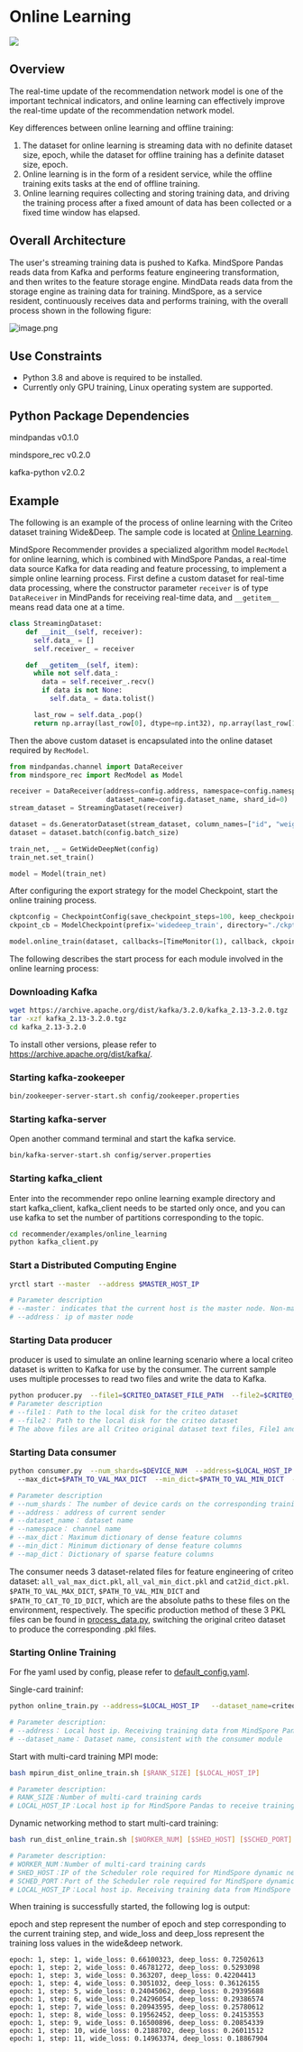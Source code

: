 # Online Learning

<a href="https://gitee.com/mindspore/docs/blob/r2.1/docs/recommender/docs/source_en/online_learning.md" target="_blank"><img src="https://mindspore-website.obs.cn-north-4.myhuaweicloud.com/website-images/r2.1/resource/_static/logo_source_en.png"></a>

## Overview

The real-time update of the recommendation network model is one of the important technical indicators, and online learning can effectively improve the real-time update of the recommendation network model.

Key differences between online learning and offline training:

1. The dataset for online learning is streaming data with no definite dataset size, epoch, while the dataset for offline training has a definite dataset size, epoch.
2. Online learning is in the form of a resident service, while the offline training exits tasks at the end of offline training.
3. Online learning requires collecting and storing training data, and driving the training process after a fixed amount of data has been collected or a fixed time window has elapsed.

## Overall Architecture

The user's streaming training data is pushed to Kafka. MindSpore Pandas reads data from Kafka and performs feature engineering transformation, and then writes to the feature storage engine. MindData reads data from the storage engine as training data for training. MindSpore, as a service resident, continuously receives data and performs training, with the overall process shown in the following figure:

![image.png](https://mindspore-website.obs.cn-north-4.myhuaweicloud.com/website-images/r2.1/docs/recommender/docs/source_en/images/online_training.png)

## Use Constraints

- Python 3.8 and above is required to be installed.
- Currently only GPU training, Linux operating system are supported.

## Python Package Dependencies

mindpandas  v0.1.0

mindspore_rec  v0.2.0

kafka-python v2.0.2

## Example

The following is an example of the process of online learning with the Criteo dataset training Wide&Deep. The sample code is located at [Online Learning](https://github.com/mindspore-lab/mindrec/tree/r0.3/examples/online_learning).

MindSpore Recommender provides a specialized algorithm model `RecModel` for online learning, which is combined with MindSpore Pandas, a real-time data source Kafka for data reading and feature processing, to implement a simple online learning process.
First define a custom dataset for real-time data processing, where the constructor parameter `receiver` is of type `DataReceiver` in MindPands for receiving real-time data, and `__getitem__` means read data one at a time.

```python
class StreamingDataset:
    def __init__(self, receiver):
      self.data_ = []
      self.receiver_ = receiver

    def __getitem__(self, item):
      while not self.data_:
        data = self.receiver_.recv()
        if data is not None:
          self.data_ = data.tolist()

      last_row = self.data_.pop()
      return np.array(last_row[0], dtype=np.int32), np.array(last_row[1], dtype=np.float32), np.array(last_row[2], dtype=np.float32)
```

Then the above custom dataset is encapsulated into the online dataset required by `RecModel`.

```python
from mindpandas.channel import DataReceiver
from mindspore_rec import RecModel as Model

receiver = DataReceiver(address=config.address, namespace=config.namespace,
                        dataset_name=config.dataset_name, shard_id=0)
stream_dataset = StreamingDataset(receiver)

dataset = ds.GeneratorDataset(stream_dataset, column_names=["id", "weight", "label"])
dataset = dataset.batch(config.batch_size)

train_net, _ = GetWideDeepNet(config)
train_net.set_train()

model = Model(train_net)
```

After configuring the export strategy for the model Checkpoint, start the online training process.

```python
ckptconfig = CheckpointConfig(save_checkpoint_steps=100, keep_checkpoint_max=5)
ckpoint_cb = ModelCheckpoint(prefix='widedeep_train', directory="./ckpt", config=ckptconfig)

model.online_train(dataset, callbacks=[TimeMonitor(1), callback, ckpoint_cb], dataset_sink_mode=True)
```

The following describes the start process for each module involved in the online learning process:

### Downloading Kafka

```bash
wget https://archive.apache.org/dist/kafka/3.2.0/kafka_2.13-3.2.0.tgz
tar -xzf kafka_2.13-3.2.0.tgz
cd kafka_2.13-3.2.0
```

To install other versions, please refer to <https://archive.apache.org/dist/kafka/>.

### Starting kafka-zookeeper

```bash
bin/zookeeper-server-start.sh config/zookeeper.properties
```

### Starting kafka-server

Open another command terminal and start the kafka service.

```bash
bin/kafka-server-start.sh config/server.properties
```

### Starting kafka_client

Enter into the recommender repo online learning example directory and start kafka_client, kafka_client needs to be started only once, and you can use kafka to set the number of partitions corresponding to the topic.

```bash
cd recommender/examples/online_learning
python kafka_client.py
```

### Start a Distributed Computing Engine

```bash
yrctl start --master  --address $MASTER_HOST_IP  

# Parameter description
# --master： indicates that the current host is the master node. Non-master nodes do not need to specify the '--master' parameter
# --address： ip of master node
```

### Starting Data producer

producer is used to simulate an online learning scenario where a local criteo dataset is written to Kafka for use by the consumer. The current sample uses multiple processes to read two files and write the data to Kafka.

```bash
python producer.py  --file1=$CRITEO_DATASET_FILE_PATH  --file2=$CRITEO_DATASET_FILE_PATH
# Parameter description
# --file1： Path to the local disk for the criteo dataset
# --file2： Path to the local disk for the criteo dataset
# The above files are all Criteo original dataset text files, File1 and File2 can be processed concurrently, File1 and File2 can be the same or different, if they are the same it is equivalent to each sample in the file being used twice.
```

### Starting Data consumer

```bash
python consumer.py  --num_shards=$DEVICE_NUM  --address=$LOCAL_HOST_IP  --dataset_name=$DATASET_NAME
  --max_dict=$PATH_TO_VAL_MAX_DICT  --min_dict=$PATH_TO_VAL_MIN_DICT  --map_dict=$PATH_TO_CAT_TO_ID_DICT

# Parameter description
# --num_shards： The number of device cards on the corresponding training side is set to 1 for single-card training and 8 for 8-card training.
# --address： address of current sender
# --dataset_name： dataset name
# --namespace： channel name
# --max_dict： Maximum dictionary of dense feature columns
# --min_dict： Minimum dictionary of dense feature columns
# --map_dict： Dictionary of sparse feature columns
```

The consumer needs 3 dataset-related files for feature engineering of criteo dataset: `all_val_max_dict.pkl`, `all_val_min_dict.pkl` and `cat2id_dict.pkl`. `$PATH_TO_VAL_MAX_DICT`, `$PATH_TO_VAL_MIN_DICT` and `$PATH_TO_CAT_TO_ID_DICT`, which are the absolute paths to these files on the environment, respectively. The specific production method of these 3 PKL files can be found in [process_data.py](https://github.com/mindspore-lab/mindrec/blob/r0.3/datasets/criteo_1tb/process_data.py), switching the original criteo dataset to produce the corresponding .pkl files.

### Starting Online Training

For fhe yaml used by config, please refer to [default_config.yaml](https://github.com/mindspore-lab/mindrec/blob/r0.3/examples/online_learning/default_config.yaml).

Single-card traininf:

```bash
python online_train.py --address=$LOCAL_HOST_IP   --dataset_name=criteo

# Parameter description:
# --address： Local host ip. Receiving training data from MindSpore Pandas requires configuration
# --dataset_name： Dataset name, consistent with the consumer module
```

Start with multi-card training MPI mode:

```bash
bash mpirun_dist_online_train.sh [$RANK_SIZE] [$LOCAL_HOST_IP]

# Parameter description:
# RANK_SIZE：Number of multi-card training cards
# LOCAL_HOST_IP：Local host ip for MindSpore Pandas to receive training data
```

Dynamic networking method to start multi-card training:

```bash
bash run_dist_online_train.sh [$WORKER_NUM] [$SHED_HOST] [$SCHED_PORT] [$LOCAL_HOST_IP]

# Parameter description:
# WORKER_NUM：Number of multi-card training cards
# SHED_HOST：IP of the Scheduler role required for MindSpore dynamic networking
# SCHED_PORT：Port of the Scheduler role required for MindSpore dynamic networking
# LOCAL_HOST_IP：Local host ip. Receiving training data from MindSpore Pandas requires configuration
```

When training is successfully started, the following log is output:

epoch and step represent the number of epoch and step corresponding to the current training step, and wide_loss and deep_loss represent the training loss values in the wide&deep network.

```text
epoch: 1, step: 1, wide_loss: 0.66100323, deep_loss: 0.72502613
epoch: 1, step: 2, wide_loss: 0.46781272, deep_loss: 0.5293098
epoch: 1, step: 3, wide_loss: 0.363207, deep_loss: 0.42204413
epoch: 1, step: 4, wide_loss: 0.3051032, deep_loss: 0.36126155
epoch: 1, step: 5, wide_loss: 0.24045062, deep_loss: 0.29395688
epoch: 1, step: 6, wide_loss: 0.24296054, deep_loss: 0.29386574
epoch: 1, step: 7, wide_loss: 0.20943595, deep_loss: 0.25780612
epoch: 1, step: 8, wide_loss: 0.19562452, deep_loss: 0.24153553
epoch: 1, step: 9, wide_loss: 0.16500896, deep_loss: 0.20854339
epoch: 1, step: 10, wide_loss: 0.2188702, deep_loss: 0.26011512
epoch: 1, step: 11, wide_loss: 0.14963374, deep_loss: 0.18867904
```
